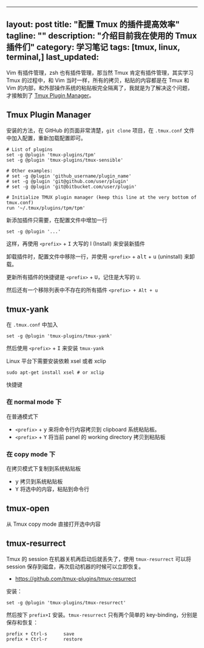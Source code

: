 ---
layout: post
title: "配置 Tmux 的插件提高效率"
tagline: ""
description: "介绍目前我在使用的 Tmux 插件们"
category: 学习笔记
tags: [tmux, linux, terminal,]
last_updated:
--

Vim 有插件管理，zsh 也有插件管理，那当然 Tmux 肯定有插件管理，其实学习 Tmux 的过程中，和 Vim 当时一样，所有的拷贝，粘贴的内容都是在 Tmux 和 Vim 的内部，和外部操作系统的粘贴板完全隔离了，我就是为了解决这个问题，才接触到了 [Tmux Plugin Manager](https://github.com/tmux-plugins/tpm)。


## Tmux Plugin Manager

安装的方法，在 GitHub 的页面非常清楚，`git clone` 项目，在 `.tmux.conf` 文件中加入配置，重新加载配置即可。

    # List of plugins
    set -g @plugin 'tmux-plugins/tpm'
    set -g @plugin 'tmux-plugins/tmux-sensible'

    # Other examples:
    # set -g @plugin 'github_username/plugin_name'
    # set -g @plugin 'git@github.com/user/plugin'
    # set -g @plugin 'git@bitbucket.com/user/plugin'

    # Initialize TMUX plugin manager (keep this line at the very bottom of tmux.conf)
    run '~/.tmux/plugins/tpm/tpm'

新添加插件只需要，在配置文件中增加一行

    set -g @plugin '...'

这样，再使用 `<prefix>` + <kbd>I</kbd> 大写的 I (Install) 来安装新插件

卸载插件时，配置文件中移除一行，并使用 `<prefix>` + <kbd>alt</kbd> + <kbd>u</kbd> (uninstall) 来卸载。

更新所有插件的快捷键是 `<prefix>` + <kbd>U</kbd>，记住是大写的 `U`.

然后还有一个移除列表中不存在的所有插件 `<prefix> + Alt + u`

## tmux-yank

在 `.tmux.conf` 中加入

    set -g @plugin 'tmux-plugins/tmux-yank'

然后使用 `<prefix>` + <kbd>I</kbd> 来安装 `tmux-yank`

Linux 平台下需要安装依赖 xsel 或者 xclip

    sudo apt-get install xsel # or xclip

快捷键

### 在 normal mode 下
在普通模式下

- `<prefix>` + <kbd>y</kbd> 来将命令行内容拷贝到 clipboard 系统粘贴板。
- `<prefix>` + <kbd>Y</kbd> 将当前 panel 的 working directory 拷贝到粘贴板

### 在 copy mode 下
在拷贝模式下复制到系统粘贴板

- <kbd>y</kbd> 拷贝到系统粘贴板
- <kbd>Y</kbd> 将选中的内容，粘贴到命令行

## tmux-open
从 Tmux copy mode 直接打开选中内容

## tmux-resurrect
Tmux 的 session 在机器关机再启动后就丢失了，使用 `tmux-resurrect` 可以将 session 保存到磁盘，再次启动机器的时候可以立即恢复。

- <https://github.com/tmux-plugins/tmux-resurrect>

安装：

	set -g @plugin 'tmux-plugins/tmux-resurrect'

然后按下 `prefix+I` 安装。`tmux-resurrect` 只有两个简单的 key-binding，分别是保存和恢复：

	prefix + Ctrl-s      save
	prefix + Ctrl-r      restore

